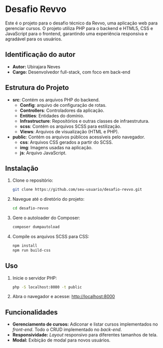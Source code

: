 # Desafio Revvo

Este é o projeto para o desafio técnico da Revvo, uma aplicação web para gerenciar cursos.
O projeto utiliza PHP para o backend e HTML5, CSS e JavaScript para o frontend, garantindo uma experiência
responsiva e agradável para os usuários.

## Identificação do autor

- **Autor:** Ubirajara Neves
- **Cargo:** Desenvolvedor full-stack, com foco em back-end

## Estrutura do Projeto

- **src**: Contém os arquivos PHP do backend.
  - **Config**: arquivo de configuração de rotas.
  - **Controllers**: Controladores da aplicação.
  - **Entities**: Entidades do domínio.
  - **Infrastructure**: Repositórios e outras classes de infraestrutura.
  - **scss**: Contém os arquivos SCSS para estilização.
  - **Views**: Arquivos de visualização (HTML e PHP).
- **public**: Contém os arquivos públicos acessíveis pelo navegador.
  - **css**: Arquivos CSS gerados a partir do SCSS.
  - **img**: Imagens usadas na aplicação.
  - **js**: Arquivo JavaScript.

## Instalação

1. Clone o repositório:
   ```sh
   git clone https://github.com/seu-usuario/desafio-revvo.git
   ```

2. Navegue até o diretório do projeto:
   ```sh
   cd desafio-revvo
   ```

3. Gere o autoloader do Composer:
   ```sh
   composer dumpautoload
   ```

4. Compile os arquivos SCSS para CSS:
   ```sh
   npm install
   npm run build-css
   ```

## Uso

1. Inicie o servidor PHP:
   ```sh
   php -S localhost:8080 -t public
   ```

2. Abra o navegador e acesse: [http://localhost:8000](http://localhost:8000)

## Funcionalidades

- **Gerenciamento de cursos:** Adiconar e listar cursos implementados no *front-end*. Todo o CRUD implementado no *back-end*.
- **Responsividade:** *Layout* responsivo para diferentes tamanhos de tela.
- **Modal:** Exibição de modal para novos usuários.
